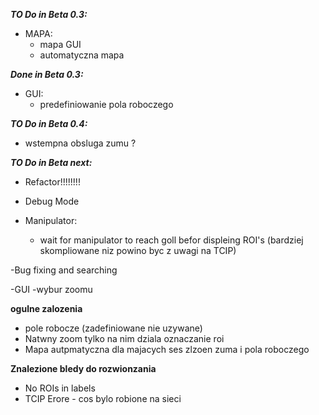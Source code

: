 ***TO Do in Beta 0.3:***

- MAPA:
    - mapa GUI
    - automatyczna mapa

***Done in Beta 0.3:***

- GUI:
    - predefiniowanie pola roboczego

***TO Do in Beta 0.4:***

- wstempna obsluga zumu ?

***TO Do in Beta next:***

- Refactor!!!!!!!!

- Debug Mode

- Manipulator:
    - wait for manipulator to reach goll befor displeing ROI's (bardziej skompliowane niz powino byc z uwagi na TCIP)

-Bug fixing and searching

-GUI
  -wybur zoomu

**ogulne zalozenia**

- pole robocze (zadefiniowane nie uzywane)
- Natwny zoom tylko na nim dziala oznaczanie roi
- Mapa autpmatyczna dla majacych ses zlzoen zuma i pola roboczego

**Znalezione bledy do rozwionzania**

- No ROIs in labels
- TCIP Erore - cos bylo robione na sieci
